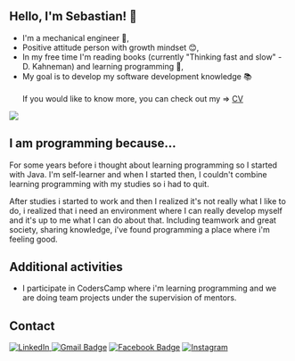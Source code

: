 ## Hello, I'm Sebastian! :wave:

- I'm a mechanical engineer :straight_ruler:,
- Positive attitude person with growth mindset :blush:,
- In my free time I'm reading books (currently "Thinking fast and slow" - D. Kahneman) and learning programming 🌱,
- My goal is to develop my software development knowledge :books:
	<br>
	<br>
	If you would like to know more, you can check out my => [CV](https://sebslon.github.io/myCV/)
	<br>

<img src="https://github-readme-stats.vercel.app/api?username=sebslon&show_icons=true&theme=tokyonight"/>

## I am programming because...

For some years before i thought about learning programming so I started with Java. I'm self-learner and when I started then, I couldn't combine learning programming with my studies so i had to quit.

After studies i started to work and then I realized it's not really what I like to do, i realized that i need an environment where I can really develop myself and it's up to me what I can do about that. Including teamwork and great society, sharing knowledge, i've found programming a place where i'm feeling good.
       
## Additional activities
    
- I participate in CodersCamp where i'm learning programming and we are doing team projects under the supervision of mentors.
    
## Contact
<a href="https://www.linkedin.com/in/sebastian-sloniec/" target="_blank"><img src="https://img.shields.io/badge/LinkedIn-%230077B5.svg?&style=flat-square&logo=linkedin&logoColor=white" alt="LinkedIn"></a>[ ![Gmail Badge](https://img.shields.io/badge/-Gmail-c14438?style=flat-square&logo=Gmail&logoColor=white&link=mailto:sebastian.sloniec@gmail.com)](mailto:sebastian.sloniec@gmail.com) [![Facebook Badge](https://img.shields.io/badge/-Facebook-3b5998?style=flat-square&labelColor=3b5998&logo=facebook&logoColor=white&link=https://www.facebook.com/sebastian.sloniec/)](https://www.facebook.com/sebastian.sloniec/) <a href="https://www.instagram.com/sebastiansloniec/" target="_blank"><img src="https://img.shields.io/badge/Instagram-%23E4405F.svg?&style=flat-square&logo=instagram&logoColor=white" alt="Instagram"></a>


<!--
**sebslon/sebslon** is a ✨ _special_ ✨ repository because its `README.md` (this file) appears on your GitHub profile.

Here are some ideas to get you started:

- 🔭 I’m currently working on ...
- 🌱 I’m currently learning ...
- 👯 I’m looking to collaborate on ...
- 🤔 I’m looking for help with ...
- 💬 Ask me about ...
- 📫 How to reach me: ...
- 😄 Pronouns: ...
- ⚡ Fun fact: ...
-->
